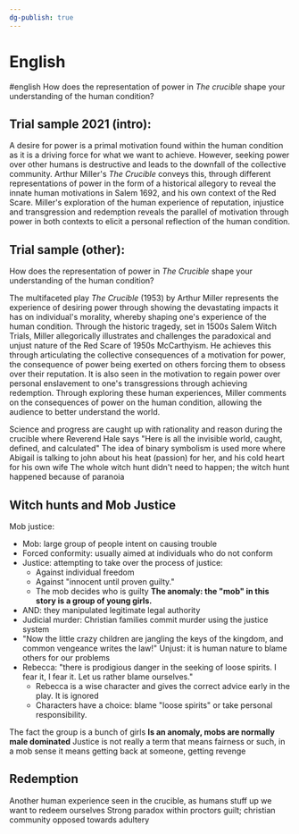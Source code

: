 ```yaml
---
dg-publish: true
---
```


# English
#english
How does the representation of power in _The crucible_ shape your understanding of the human condition?

## Trial sample 2021 (intro):

A desire for power is a primal motivation found within the human condition as it is a driving force for what we want to achieve. However, seeking power over other humans is destructive and leads to the downfall of the collective community. Arthur Miller's _The Crucible_ conveys this, through different representations of power in the form of a historical allegory to reveal the innate human motivations in Salem 1692, and his own context of the Red Scare. Miller's exploration of the human experience of reputation, injustice and transgression and redemption reveals the parallel of motivation through power in both contexts to elicit a personal reflection of the human condition.

## Trial sample (other):
How does the representation of power in _The Crucible_ shape your understanding of the human condition?

The multifaceted play _The Crucible_ (1953) by Arthur Miller represents the experience of desiring power through showing the devastating impacts it has on individual's morality, whereby shaping one's experience of the human condition. Through the historic tragedy, set in 1500s Salem Witch Trials, Miller allegorically illustrates and challenges the paradoxical and unjust nature of the Red Scare of 1950s McCarthyism. He achieves this through articulating the collective consequences of a motivation for power, the consequence of power being exerted on others forcing them to obsess over their reputation. It is also seen in the motivation to regain power over personal enslavement to one's transgressions through achieving redemption. Through exploring these human experiences, Miller comments on the consequences of power on the human condition, allowing the audience to better understand the world.

Science and progress are caught up with rationality and reason during the crucible where Reverend Hale says "Here is all the invisible world, caught, defined, and calculated"
The idea of binary symbolism is used more where Abigail is talking to john about his heat (passion) for her, and his cold heart for his own wife
The whole witch hunt didn't need to happen; the witch hunt happened because of paranoia

## Witch hunts and Mob Justice
Mob justice:
- Mob: large group of people intent on causing trouble
- Forced conformity: usually aimed at individuals who do not conform
- Justice: attempting to take over the process of justice:
	- Against individual freedom
	- Against "innocent until proven guilty."
	- The mob decides who is guilty
**The anomaly: the "mob" in this story is a group of young girls.**
- AND: they manipulated legitimate legal authority
- Judicial murder: Christian families commit murder using the justice system
- "Now the little crazy children are jangling the keys of the kingdom, and common vengeance writes the law!"
Unjust: it is human nature to blame others for our problems
- Rebecca: "there is prodigious danger in the seeking of loose spirits. I fear it, I fear it. Let us rather blame ourselves."
	- Rebecca is a wise character and gives the correct advice early in the play. It is ignored
	- Characters have a choice: blame "loose spirits" or take personal responsibility.


The fact the group is a bunch of girls **Is an anomaly, mobs are normally male dominated** 
Justice is not really a term that means fairness or such, in a mob sense it means getting back at someone, getting revenge

## Redemption
Another human experience seen in the crucible, as humans stuff up we want to redeem ourselves
Strong paradox within proctors guilt; christian community opposed towards adultery

